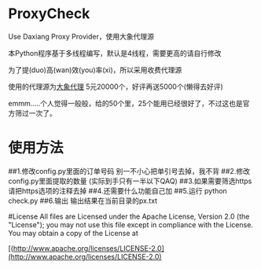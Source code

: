 # ProxyCheck
Use Daxiang Proxy Provider，使用大象代理源

本Python程序基于多线程编写，默认是4线程，需要更高的请自行修改

为了提(duo)高(wan)效(you)率(xi)，所以采用收费代理源

使用的代理源为[大象代理](http://www.daxiangdaili.com/)
5元20000个，好评再送5000个(懒得去好评)

emmm.....个人觉得一般般，给的50个里，25个能用已经很好了，不过这也是官方筛过一次了。

# 使用方法
##1.修改config.py里面的订单号码
别一不小心把单引号去掉，我不背
##2.修改config.py里面提取的数量
(实际到手只有一半以下QAQ)
##3.如果需要筛选https请把https选项的注释去掉
##4.还需要什么功能自己加
##5.运行
python check.py
##6.输出
输出结果在当前目录的px.txt

#License
All files are Licensed under the Apache License, Version 2.0 (the "License");
you may not use this file except in compliance with the License.
You may obtain a copy of the License at

[(http://www.apache.org/licenses/LICENSE-2.0](http://www.apache.org/licenses/LICENSE-2.0)
